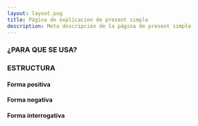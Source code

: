 ```yaml
---
layout: layout.pug
title: Página de explicacion de present simple
description: Meta descripción de la página de present simple
---
```


### ¿PARA QUE SE USA?

### ESTRUCTURA

#### Forma positiva

#### Forma negativa

#### Forma interrogativa
